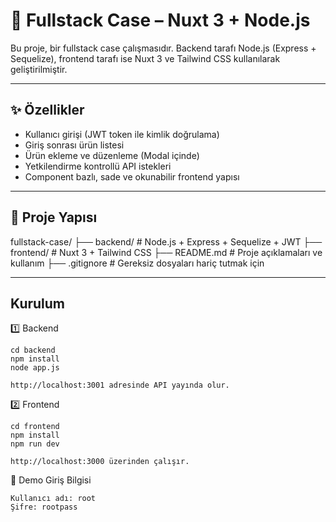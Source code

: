 # 🧩 Fullstack Case – Nuxt 3 + Node.js

Bu proje, bir fullstack case çalışmasıdır. Backend tarafı Node.js (Express + Sequelize), frontend tarafı ise Nuxt 3 ve Tailwind CSS kullanılarak geliştirilmiştir.

---

## ✨ Özellikler

- Kullanıcı girişi (JWT token ile kimlik doğrulama)
- Giriş sonrası ürün listesi
- Ürün ekleme ve düzenleme (Modal içinde)
- Yetkilendirme kontrollü API istekleri
- Component bazlı, sade ve okunabilir frontend yapısı

---

## 📁 Proje Yapısı

fullstack-case/
├── backend/           # Node.js + Express + Sequelize + JWT
├── frontend/          # Nuxt 3 + Tailwind CSS
├── README.md          # Proje açıklamaları ve kullanım
├── .gitignore         # Gereksiz dosyaları hariç tutmak için

---

## Kurulum

1️⃣ Backend

    cd backend
    npm install
    node app.js

    http://localhost:3001 adresinde API yayında olur.

2️⃣ Frontend

    cd frontend
    npm install
    npm run dev

    http://localhost:3000 üzerinden çalışır.

👤 Demo Giriş Bilgisi

    Kullanıcı adı: root
    Şifre: rootpass

